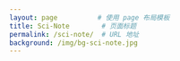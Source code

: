 ```yaml
---
layout: page          # 使用 page 布局模板
title: Sci-Note        # 页面标题
permalink: /sci-note/  # URL 地址
background: /img/bg-sci-note.jpg
---
```

<!-- ✅ 设置分类变量供 JavaScript 使用 -->
<script>
window.currentCategory = 'sci-note';
</script>
